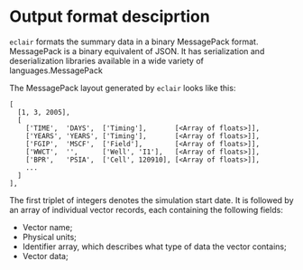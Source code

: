 # Output format desciprtion

`eclair` formats the summary data in a binary MessagePack format. MessagePack is a binary equivalent of JSON. It has serialization and deserialization libraries available in a wide variety of languages.MessagePack

The MessagePack layout generated by `eclair` looks like this:

```
[
  [1, 3, 2005],
  [
    ['TIME',  'DAYS',  ['Timing'],       [<Array of floats>]],
    ['YEARS', 'YEARS', ['Timing'],       [<Array of floats>]],
    ['FGIP',  'MSCF',  ['Field'],        [<Array of floats>]],
    ['WWCT',  '',      ['Well', 'I1'],   [<Array of floats>]],
    ['BPR',   'PSIA',  ['Cell', 120910], [<Array of floats>]],
    ...
  ]
],
```

The first triplet of integers denotes the simulation start date. It is followed by an array of individual vector records, each containing the following fields:

- Vector name;
- Physical units;
- Identifier array, which describes what type of data the vector contains;
- Vector data;
